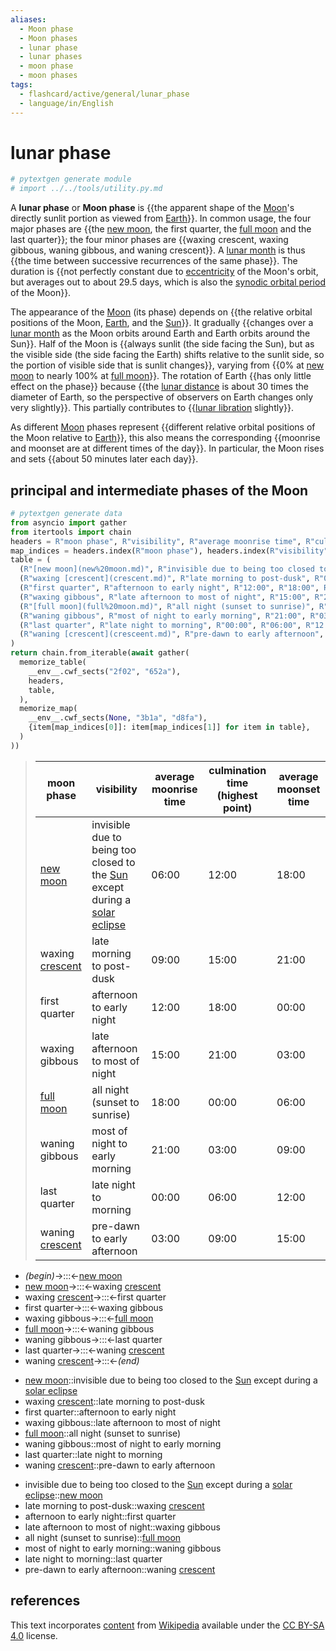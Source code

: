 ```yaml
---
aliases:
  - Moon phase
  - Moon phases
  - lunar phase
  - lunar phases
  - moon phase
  - moon phases
tags:
  - flashcard/active/general/lunar_phase
  - language/in/English
---
```


# lunar phase

```Python
# pytextgen generate module
# import ../../tools/utility.py.md
```

A __lunar phase__ or __Moon phase__ is {{the apparent shape of the [Moon](Moon.md)'s directly sunlit portion as viewed from [Earth](Earth.md)}}. In common usage, the four major phases are {{the [new moon](new%20moon.md), the first quarter, the [full moon](full%20moon.md) and the last quarter}}; the four minor phases are {{waxing crescent, waxing gibbous, waning gibbous, and waning crescent}}. A [lunar month](lunar%20month.md) is thus {{the time between successive recurrences of the same phase}}. The duration is {{not perfectly constant due to [eccentricity](orbital%20eccentricity.md) of the Moon's orbit, but averages out to about 29.5 days, which is also the [synodic orbital period](orbital%20period.md#synodic%20period) of the Moon}}. <!--SR:!2025-03-24,184,310!2025-03-25,192,310!2025-03-05,180,310!2024-10-07,72,310!2024-11-27,93,270-->

The appearance of the [Moon](Moon.md) (its phase) depends on {{the relative orbital positions of the Moon, [Earth](Earth.md), and the [Sun](Sun.md)}}. It gradually {{changes over a [lunar month](lunar%20month.md) as the Moon orbits around Earth and Earth orbits around the Sun}}. Half of the Moon is {{always sunlit (the side facing the Sun), but as the visible side (the side facing the Earth) shifts relative to the sunlit side, so the portion of visible side that is sunlit changes}}, varying from {{0% at [new moon](new%20moon.md) to nearly 100% at [full moon](full%20moon.md)}}. The rotation of Earth {{has only little effect on the phase}} because {{the [lunar distance](lunar%20distance.md) is about 30 times the diameter of Earth, so the perspective of observers on Earth changes only very slightly}}. This partially contributes to {{[lunar libration](libration.md) slightly}}. <!--SR:!2025-02-12,156,310!2025-02-20,174,310!2025-05-31,252,330!2025-04-27,225,330!2025-02-08,147,290!2025-03-29,196,310!2024-10-02,67,310-->

As different [Moon](Moon.md) phases represent {{different relative orbital positions of the Moon relative to [Earth](Earth.md)}}, this also means the corresponding {{moonrise and moonset are at different times of the day}}. In particular, the Moon rises and sets {{about 50 minutes later each day}}. <!--SR:!2025-05-17,244,330!2024-10-01,66,310!2024-10-17,64,285-->

## principal and intermediate phases of the Moon

```Python
# pytextgen generate data
from asyncio import gather
from itertools import chain
headers = R"moon phase", R"visibility", R"average moonrise time", R"culmination time (highest point)", R"average moonset time"
map_indices = headers.index(R"moon phase"), headers.index(R"visibility")
table = (
  (R"[new moon](new%20moon.md)", R"invisible due to being too closed to the [Sun](Sun.md) except during a [solar eclipse](solar%20eclipse.md)", R"06:00", R"12:00", R"18:00"),
  (R"waxing [crescent](crescent.md)", R"late morning to post-dusk", R"09:00", R"15:00", R"21:00"),
  (R"first quarter", R"afternoon to early night", R"12:00", R"18:00", R"00:00"),
  (R"waxing gibbous", R"late afternoon to most of night", R"15:00", R"21:00", R"03:00"),
  (R"[full moon](full%20moon.md)", R"all night (sunset to sunrise)", R"18:00", R"00:00", R"06:00"),
  (R"waning gibbous", R"most of night to early morning", R"21:00", R"03:00", R"09:00"),
  (R"last quarter", R"late night to morning", R"00:00", R"06:00", R"12:00"),
  (R"waning [crescent](cresceent.md)", R"pre-dawn to early afternoon", R"03:00", R"09:00", R"15:00"),
)
return chain.from_iterable(await gather(
  memorize_table(
    __env__.cwf_sects("2f02", "652a"),
    headers,
    table,
  ),
  memorize_map(
    __env__.cwf_sects(None, "3b1a", "d8fa"),
    {item[map_indices[0]]: item[map_indices[1]] for item in table},
  )
))
```

<!--pytextgen generate section="2f02"--><!-- The following content is generated at 2024-07-04T10:16:44.291574+08:00. Any edits will be overridden! -->

> | moon phase | visibility | average moonrise time | culmination time (highest point) | average moonset time |
> |-|-|-|-|-|
> | [new moon](new%20moon.md) | invisible due to being too closed to the [Sun](Sun.md) except during a [solar eclipse](solar%20eclipse.md) | 06:00 | 12:00 | 18:00 |
> | waxing [crescent](crescent.md) | late morning to post-dusk | 09:00 | 15:00 | 21:00 |
> | first quarter | afternoon to early night | 12:00 | 18:00 | 00:00 |
> | waxing gibbous | late afternoon to most of night | 15:00 | 21:00 | 03:00 |
> | [full moon](full%20moon.md) | all night (sunset to sunrise) | 18:00 | 00:00 | 06:00 |
> | waning gibbous | most of night to early morning | 21:00 | 03:00 | 09:00 |
> | last quarter | late night to morning | 00:00 | 06:00 | 12:00 |
> | waning [crescent](cresceent.md) | pre-dawn to early afternoon | 03:00 | 09:00 | 15:00 |

<!--/pytextgen-->

<!--pytextgen generate section="652a"--><!-- The following content is generated at 2024-07-04T10:16:44.272591+08:00. Any edits will be overridden! -->

- _(begin)_→:::←[new moon](new%20moon.md) <!--SR:!2025-04-28,226,330!2025-04-15,217,330-->
- [new moon](new%20moon.md)→:::←waxing [crescent](crescent.md) <!--SR:!2025-05-04,232,330!2024-09-29,64,310-->
- waxing [crescent](crescent.md)→:::←first quarter <!--SR:!2024-10-26,32,290!2024-10-04,69,310-->
- first quarter→:::←waxing gibbous <!--SR:!2025-01-26,152,310!2024-09-27,62,310-->
- waxing gibbous→:::←[full moon](full%20moon.md) <!--SR:!2025-06-23,273,330!2025-04-16,218,330-->
- [full moon](full%20moon.md)→:::←waning gibbous <!--SR:!2025-03-03,170,310!2024-10-03,68,310-->
- waning gibbous→:::←last quarter <!--SR:!2025-04-24,224,330!2024-10-07,72,310-->
- last quarter→:::←waning [crescent](cresceent.md) <!--SR:!2025-02-08,150,290!2024-09-28,63,310-->
- waning [crescent](cresceent.md)→:::←_(end)_ <!--SR:!2025-04-11,214,330!2025-03-04,170,310-->

<!--/pytextgen-->

<!--pytextgen generate section="3b1a"--><!-- The following content is generated at 2024-07-04T10:16:44.255004+08:00. Any edits will be overridden! -->

- [new moon](new%20moon.md)::invisible due to being too closed to the [Sun](Sun.md) except during a [solar eclipse](solar%20eclipse.md) <!--SR:!2025-05-05,233,330-->
- waxing [crescent](crescent.md)::late morning to post-dusk <!--SR:!2024-12-21,121,290-->
- first quarter::afternoon to early night <!--SR:!2024-10-05,70,310-->
- waxing gibbous::late afternoon to most of night <!--SR:!2024-11-03,76,270-->
- [full moon](full%20moon.md)::all night (sunset to sunrise) <!--SR:!2025-02-22,172,310-->
- waning gibbous::most of night to early morning <!--SR:!2025-01-01,131,290-->
- last quarter::late night to morning <!--SR:!2025-03-16,188,310-->
- waning [crescent](cresceent.md)::pre-dawn to early afternoon <!--SR:!2024-12-23,102,250-->

<!--/pytextgen-->

<!--pytextgen generate section="d8fa"--><!-- The following content is generated at 2024-07-04T10:16:44.237111+08:00. Any edits will be overridden! -->

- invisible due to being too closed to the [Sun](Sun.md) except during a [solar eclipse](solar%20eclipse.md)::[new moon](new%20moon.md) <!--SR:!2024-09-26,61,310-->
- late morning to post-dusk::waxing [crescent](crescent.md) <!--SR:!2024-10-30,75,270-->
- afternoon to early night::first quarter <!--SR:!2024-10-12,55,270-->
- late afternoon to most of night::waxing gibbous <!--SR:!2024-12-09,94,250-->
- all night (sunset to sunrise)::[full moon](full%20moon.md) <!--SR:!2025-03-08,173,310-->
- most of night to early morning::waning gibbous <!--SR:!2025-02-22,168,310-->
- late night to morning::last quarter <!--SR:!2025-03-20,192,310-->
- pre-dawn to early afternoon::waning [crescent](cresceent.md) <!--SR:!2024-10-06,61,270-->

<!--/pytextgen-->

## references

This text incorporates [content](https://en.wikipedia.org/wiki/lunar_phase) from [Wikipedia](Wikipedia.md) available under the [CC BY-SA 4.0](https://creativecommons.org/licenses/by-sa/4.0/) license.
